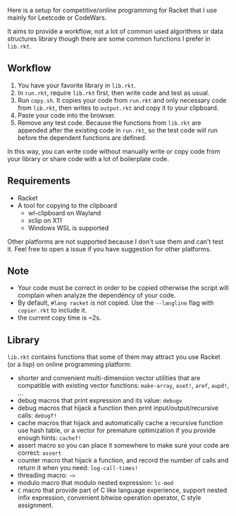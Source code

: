 Here is a setup for competitive/online programming for Racket that I use mainly for Leetcode or CodeWars.

It aims to provide a workflow, not a lot of common used algorithms or data structures library though there are some common functions I prefer in `lib.rkt`.

## Workflow

1. You have your favorite library in `lib.rkt`.
2. In `run.rkt`, require `lib.rkt` first, then write code and test as usual.
3. Run `copy.sh`. It copies your code from `run.rkt` and only necessary code from `lib.rkt`, then writes to `output.rkt` and copy it to your clipboard.
4. Paste your code into the browser.
5. Remove any test code. Because the functions from `lib.rkt` are appended after the existing code in `run.rkt`, so the test code will run before the dependent functions are defined.

In this way, you can write code without manually write or copy code from your library or share code with a lot of boilerplate code.

## Requirements

- Racket
- A tool for copying to the clipboard
  - wl-clipboard on Wayland
  - xclip on X11
  - Windows WSL is supported

Other platforms are not supported because I don't use them and can't test it. Feel free to open a issue if you have suggestion for other platforms.

## Note

- Your code must be correct in order to be copied otherwise the script will complain when analyze the dependency of your code.
- By default, `#lang racket` is not copied. Use the `--langline` flag with `copier.rkt` to include it.
- the current copy time is ~2s.

## Library

`lib.rkt` contains functions that some of them may attract you use Racket (or a lisp) on online programming platform:

- shorter and convenient multi-dimension vector utilities that are compatible with existing vector functions: `make-array`, `aset!`, `aref`, `aupd!`, ...
- debug macros that print expression and its value: `debugv`
- debug macros that hijack a function then print input/output/recursive calls: `debugf!`
- cache macros that hijack and automatically cache a recursive function use hash table, or a vector for premature optimization if you provide enough hints: `cachef!`
- assert macro so you can place it somewhere to make sure your code are correct: `assert`
- counter macro that hijack a function, and record the number of calls and return it when you need: `log-call-times!`
- threading macro: `~>`
- modulo macro that modulo nested expression: `lc-mod`
- `C` macro that provide part of C like language experience, support nested infix expression, convenient bitwise operation operator, C style assignment.
